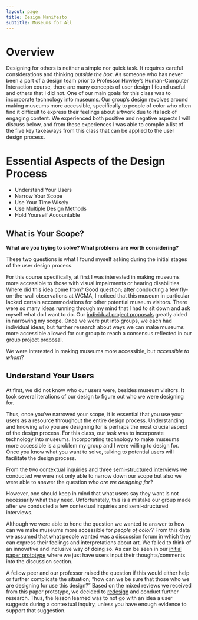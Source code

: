 ```yaml
---
layout: page
title: Design Manifesto 
subtitle: Museums for All 
---
```


# Overview 
Designing for others is neither a simple nor quick task. It requires careful considerations and thinking *outside the box*. As someone who has never been a part of a design team prior to Professor Howley’s Human-Computer Interaction course, there are many concepts of user design I found useful and others that I did not. One of our main goals for this class was to incorporate technology into museums. Our group’s design revolves around making museums more accessible, specifically to people of color who often find it difficult to express their feelings about artwork due to its lack of engaging content. We experienced both positive and negative aspects I will discuss below, and from these experiences I was able to compile a list of the five key takeaways from this class that can be applied to the user design process. 
  
# Essential Aspects of the Design Process
* Understand Your Users
* Narrow Your Scope 
* Use Your Time Wisely 
* Use Multiple Design Methods 
* Hold Yourself Accountable 

## What is Your Scope? 

**What are you trying to solve? What problems are worth considering?** 

These two questions is what I found myself asking during the initial stages of the user design process. 

For this course specifically, at first I was interested in making museums more accessible to those with visual impairments or hearing disabilities. Where did this idea come from? Good question; after conducting a few fly-on-the-wall observations at WCMA, I noticed that this museum in particular lacked certain accommodations for other potential museum visitors. There were so many ideas running through my mind that I had to sit down and ask myself what do I want to do. Our [individual project proposals](https://elvira-alonso.github.io/project-proposal/) greatly aided in narrowing my scope. Once we were put into groups, we each had individual ideas, but further research about ways we can make museums more accessible allowed for our group to reach a consensus reflected in our group [project proposal](https://museumsforall.github.io/project-proposal/). 

We were interested in making museums more accessible, but *accessible to whom*? 


## Understand Your Users 

At first, we did not know who our users were, besides museum visitors. It took several iterations of our design to figure out who we were designing for. 

Thus, once you’ve narrowed your scope, it is essential that you use your users as a resource throughout the entire design process. Understanding and knowing who you are designing for is perhaps the most crucial aspect of the design process. For this class, our task was to incorporate technology into museums. Incorporating technology to make museums more accessible is a problem my group and I were willing to design for. Once you know what you want to solve, talking to potential users will facilitate the design process. 

From the two contextual inquiries and three [semi-structured interviews](https://museumsforall.github.io/2018-10-04-contextual-inquiry-review/) we conducted we were not only able to narrow down our scope but also we were able to answer the question *who are we designing for*?  

However, one should keep in mind that what users say they want is not necessarily what they need. Unfortunately, this is a mistake our group made after we conducted a few contextual inquiries and semi-structured interviews. 

Although we were able to hone the question we wanted to answer to how can we make museums more accessible for *people of color*? From this data we assumed that what people wanted was a discussion forum in which they can express their feelings and interpretations about art. We failed to think of an innovative and inclusive way of doing so. As can be seen in our [initial paper prototype](https://museumsforall.github.io/2018-10-29-Paper-Prototype/) where we just have users input their thoughts/comments into the discussion section. 

A fellow peer and our professor raised the question if this would either help or further complicate the situation; “how can we be sure that those who we are designing for use this design?” Based on the mixed reviews we received from this paper prototype, we decided to [redesign](https://museumsforall.github.io/2018-11-01-Design-Review-Revision/) and conduct further research. Thus, the lesson learned was to not go with an idea a user suggests during a contextual inquiry, unless you have enough evidence to support that suggestion. 


